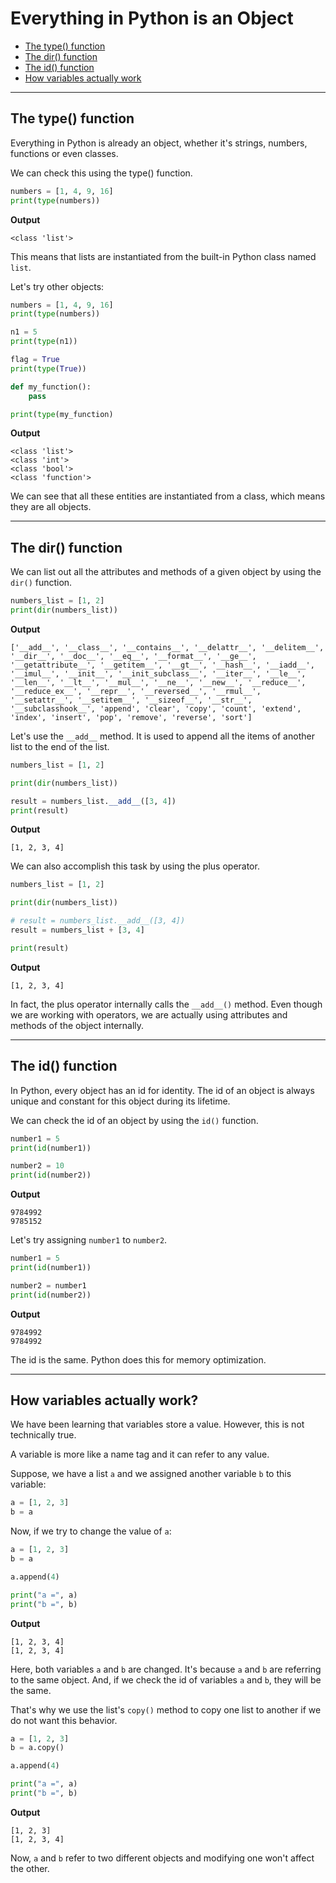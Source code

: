 # Everything in Python is an Object


- [The type() function](#the-type-function)
- [The dir() function](#the-dir-function)
- [The id() function](#the-id-function)
- [How variables actually work](#how-variables-actually-work)

---

## The type() function
Everything in Python is already an object, whether it's strings, numbers, functions or even classes.

We can check this using the type() function.

```python
numbers = [1, 4, 9, 16]
print(type(numbers))
```

**Output**

```
<class 'list'>
```

This means that lists are instantiated from the built-in Python class named `list`.

Let's try other objects:

```python
numbers = [1, 4, 9, 16]
print(type(numbers))

n1 = 5
print(type(n1))

flag = True
print(type(True))

def my_function():
    pass

print(type(my_function)
```

**Output**
```
<class 'list'>
<class 'int'>
<class 'bool'>
<class 'function'>
```

We can see that all these entities are instantiated from a class, which means they are all objects.

---

## The dir() function
We can list out all the attributes and methods of a given object by using the `dir()` function.

```python
numbers_list = [1, 2]
print(dir(numbers_list))
```

**Output**

```
['__add__', '__class__', '__contains__', '__delattr__', '__delitem__', '__dir__', '__doc__', '__eq__', '__format__', '__ge__', '__getattribute__', '__getitem__', '__gt__', '__hash__', '__iadd__', '__imul__', '__init__', '__init_subclass__', '__iter__', '__le__', '__len__', '__lt__', '__mul__', '__ne__', '__new__', '__reduce__', '__reduce_ex__', '__repr__', '__reversed__', '__rmul__', '__setattr__', '__setitem__', '__sizeof__', '__str__', '__subclasshook__', 'append', 'clear', 'copy', 'count', 'extend', 'index', 'insert', 'pop', 'remove', 'reverse', 'sort']
```

Let's use the `__add__` method.  It is used to append all the items of another list to the end of the list.

```python
numbers_list = [1, 2]

print(dir(numbers_list))

result = numbers_list.__add__([3, 4])
print(result)
```

**Output**
```
[1, 2, 3, 4]
```

We can also accomplish this task by using the plus operator.

```python
numbers_list = [1, 2]

print(dir(numbers_list))

# result = numbers_list.__add__([3, 4])
result = numbers_list + [3, 4]

print(result)
```

**Output**

```
[1, 2, 3, 4]
```

In fact, the plus operator internally calls the `__add__()` method. Even though we are working with operators, we are actually using attributes and methods of the object internally.

---

## The id() function

In Python, every object has an id for identity. The id of an object is always unique and constant for this object during its lifetime.

We can check the id of an object by using the `id()` function.

```python
number1 = 5
print(id(number1))

number2 = 10
print(id(number2))
```

**Output**

```
9784992
9785152
```

Let's try assigning `number1` to `number2`.

```python
number1 = 5
print(id(number1))

number2 = number1
print(id(number2))
```

**Output**

```
9784992
9784992
```

The id is the same.
Python does this for memory optimization.

---

## How variables actually work?

We have been learning that variables store a value. However, this is not technically true.

A variable is more like a name tag and it can refer to any value.

Suppose, we have a list `a` and we assigned another variable `b` to this variable:

```python
a = [1, 2, 3]
b = a
```

Now, if we try to change the value of `a`:

```python
a = [1, 2, 3]
b = a

a.append(4)

print("a =", a)
print("b =", b)
```

**Output**
```
[1, 2, 3, 4]
[1, 2, 3, 4]
```

Here, both variables `a` and `b` are changed. It's because `a` and `b` are referring to the same object. And, if we check the id of variables `a` and `b`, they will be the same.

That's why we use the list's `copy()` method to copy one list to another if we do not want this behavior.

```python
a = [1, 2, 3]
b = a.copy()

a.append(4)

print("a =", a)
print("b =", b)
```

**Output**
```
[1, 2, 3]
[1, 2, 3, 4]
```

Now, `a` and `b` refer to two different objects and modifying one won't affect the other.